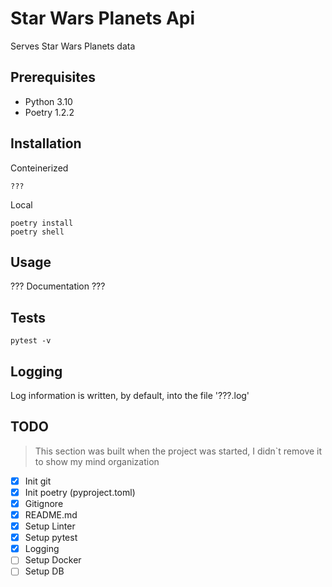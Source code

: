 # Star Wars Planets Api

Serves Star Wars Planets data

## Prerequisites

- Python 3.10
- Poetry 1.2.2

## Installation
Conteinerized
```
???
```

Local
```
poetry install
poetry shell
```

## Usage
??? Documentation ??? 

## Tests
```
pytest -v
```

## Logging

Log information is written, by default, into the file '???.log'


## TODO

> This section was built when the project was started, I didn`t remove it to show my mind organization

- [x] Init git
- [x] Init poetry (pyproject.toml)
- [x] Gitignore
- [x] README.md
- [x] Setup Linter
- [x] Setup pytest
- [x] Logging
- [ ] Setup Docker
- [ ] Setup DB
